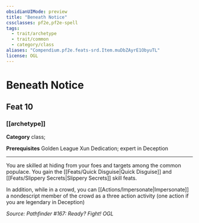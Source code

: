 ```yaml
---
obsidianUIMode: preview
title: "Beneath Notice"
cssclasses: pf2e,pf2e-spell
tags:
  - trait/archetype
  - trait/common
  - category/class
aliases: "Compendium.pf2e.feats-srd.Item.muDbZAyrE1ObyuTL"
license: OGL
---
```

# Beneath Notice
## Feat 10
### [[archetype]]

**Category** class; 



**Prerequisites** Golden League Xun Dedication; expert in Deception
* * *
You are skilled at hiding from your foes and targets among the common populace. You gain the [[Feats/Quick Disguise|Quick Disguise]] and [[Feats/Slippery Secrets|Slippery Secrets]] skill feats.

In addition, while in a crowd, you can [[Actions/Impersonate|Impersonate]] a nondescript member of the crowd as a three action activity (one action if you are legendary in Deception)

*Source: Pathfinder #167: Ready? Fight!*
*OGL*